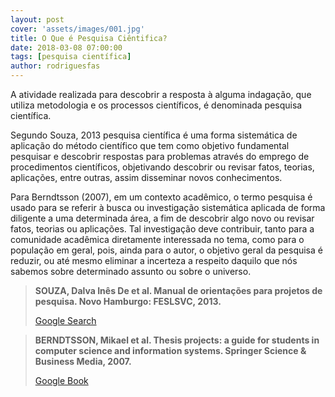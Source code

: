 ```yaml
---
layout: post
cover: 'assets/images/001.jpg'
title: O Que é Pesquisa Ciêntifica?
date: 2018-03-08 07:00:00
tags: [pesquisa científica]
author: rodriguesfas
---
```


<p>
  A atividade realizada para descobrir a resposta à alguma indagação, que utiliza metodologia e os processos científicos, é denominada pesquisa científica.
</p>

<p>
Segundo Souza, 2013 pesquisa científica é uma forma sistemática de aplicação do método científico que tem como objetivo fundamental pesquisar e descobrir respostas para problemas através do emprego de procedimentos científicos, objetivando descobrir ou revisar fatos, teorias, aplicações, entre outras, assim disseminar novos conhecimentos.
</p>


<p>
  Para Berndtsson (2007), em um contexto acadêmico, o termo pesquisa é usado para se referir à busca ou investigação sistemática aplicada de forma diligente a uma determinada área, a fim de descobrir algo novo ou revisar fatos, teorias ou aplicações. Tal investigação deve contribuir, tanto para a comunidade acadêmica diretamente interessada no tema, como para o população em geral, pois, ainda para o autor, o objetivo geral da pesquisa é reduzir, ou até mesmo eliminar a incerteza a respeito daquilo que nós sabemos sobre determinado assunto ou sobre o universo.
</p>

<blockquote>
  <b>
  SOUZA, Dalva Inês De et al. Manual de orientações para projetos de pesquisa. Novo Hamburgo: FESLSVC, 2013. 
  </b>

  <p>
    <a title="SOUZA, Dalva Inês De et al. Manual de orientações para projetos de pesquisa. Novo Hamburgo: FESLSVC, 2013." href="https://www.google.com.br/search?q=Manual+de+orienta%C3%A7%C3%B5es+para+projetos+de+pesquisa&oq=Manual+de+orienta%C3%A7%C3%B5es+para+projetos+de+pesquisa&aqs=chrome..69i57j69i60l3&sourceid=chrome&ie=UTF-8" target="_blank">Google Search</a>
  </p>
</blockquote>

<blockquote>
  <b>
  BERNDTSSON, Mikael et al. Thesis projects: a guide for students in computer science and information systems. Springer Science & Business Media, 2007.
  </b>

  <p>
    <a title="BERNDTSSON, Mikael et al. Thesis projects: a guide for students in computer science and information systems. Springer Science & Business Media, 2007." href="https://books.google.com.br/books/about/Thesis_Projects.html?id=I5CV_uUKfYoC&source=kp_cover&redir_esc=y" target="_blank">Google Book</a>
  </p>
</blockquote>
